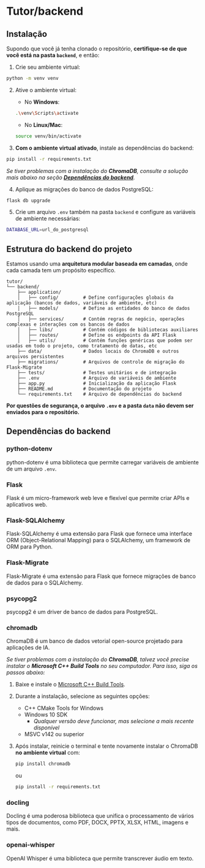 # Tutor/backend

## Instalação
Supondo que você já tenha clonado o repositório, **certifique-se de que você está na pasta `backend`**, e então:

1. Crie seu ambiente virtual:
```bash
python -m venv venv
```

2. Ative o ambiente virtual:
    * No **Windows**:
    ```bash
    .\venv\Scripts\activate
    ```
    * No **Linux/Mac**:
    ```bash
    source venv/bin/activate
    ```

3. **Com o ambiente virtual ativado**, instale as dependências do backend:
```bash
pip install -r requirements.txt
```

_Se tiver problemas com a instalação do **ChromaDB**, consulte a solução mais abaixo na seção **[Dependências do backend](#dependências-do-backend)**._

4. Aplique as migrações do banco de dados PostgreSQL:
```bash
flask db upgrade
```

5. Crie um arquivo `.env` também na pasta `backend` e configure as variáveis de ambiente necessárias:
```bash
DATABASE_URL=url_do_postgresql
```

## Estrutura do backend do projeto
Estamos usando uma **arquitetura modular baseada em camadas**, onde cada camada tem um propósito específico.

```
tutor/
└── backend/
    ├── application/
    │   ├── config/         # Define configurações globais da aplicação (bancos de dados, variáveis de ambiente, etc)
    │   ├── models/         # Define as entidades do banco de dados PostgreSQL
    │   ├── services/       # Contém regras de negócio, operações complexas e interações com os bancos de dados
    │   ├── libs/           # Contém códigos de bibliotecas auxiliares
    │   ├── routes/         # Define os endpoints da API Flask
    │   ├── utils/          # Contém funções genéricas que podem ser usadas em todo o projeto, como tratamento de datas, etc
    ├── data/               # Dados locais do ChromaDB e outros arquivos persistentes
    ├── migrations/         # Arquivos de controle de migração do Flask-Migrate
    ├── tests/              # Testes unitários e de integração
    ├── .env                # Arquivo de variáveis de ambiente
    ├── app.py              # Inicialização da aplicação Flask
    ├── README.md           # Documentação do projeto
    └── requirements.txt    # Arquivo de dependências do backend
```

**Por questões de segurança, o arquivo `.env` e a pasta `data` não devem ser enviados para o repositório.**

## Dependências do backend
### python-dotenv
python-dotenv é uma biblioteca que permite carregar variáveis de ambiente de um arquivo `.env`.

### Flask
Flask é um micro-framework web leve e flexível que permite criar APIs e aplicativos web.

### Flask-SQLAlchemy
Flask-SQLAlchemy é uma extensão para Flask que fornece uma interface ORM (Object-Relational Mapping) para o SQLAlchemy, um framework de ORM para Python.

### Flask-Migrate
Flask-Migrate é uma extensão para Flask que fornece migrações de banco de dados para o SQLAlchemy.

### psycopg2
psycopg2 é um driver de banco de dados para PostgreSQL.

### chromadb
ChromaDB é um banco de dados vetorial open-source projetado para aplicações de IA.

_Se tiver problemas com a instalação do **ChromaDB**, talvez você precise instalar o **Microsoft C++ Build Tools** no seu computador. Para isso, siga os passos abaixo:_

1. Baixe e instale o [Microsoft C++ Build Tools](https://visualstudio.microsoft.com/visual-cpp-build-tools/).

2. Durante a instalação, selecione as seguintes opções:
    * C++ CMake Tools for Windows
    * Windows 10 SDK
        * _Qualquer versão deve funcionar, mas selecione a mais recente disponível_
    * MSVC v142 ou superior

3. Após instalar, reinicie o terminal e tente novamente instalar o ChromaDB **no ambiente virtual** com:
    ```bash
    pip install chromadb
    ```
    ou
    ```bash
    pip install -r requirements.txt
    ```

### docling
Docling é uma poderosa biblioteca que unifica o processamento de vários tipos de documentos, como PDF, DOCX, PPTX, XLSX, HTML, imagens e mais.

### openai-whisper
OpenAI Whisper é uma biblioteca que permite transcrever áudio em texto.
